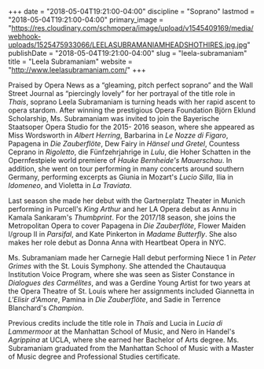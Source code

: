 +++
date = "2018-05-04T19:21:00-04:00"
discipline = "Soprano"
lastmod = "2018-05-04T19:21:00-04:00"
primary_image = "https://res.cloudinary.com/schmopera/image/upload/v1545409169/media/webhook-uploads/1525475933066/LEELASUBRAMANIAMHEADSHOTHIRES.jpg.jpg"
publishDate = "2018-05-04T19:21:00-04:00"
slug = "leela-subramaniam"
title = "Leela Subramaniam"
website = "http://www.leelasubramaniam.com/"
+++

Praised by Opera News as a “gleaming, pitch perfect soprano” and the Wall Street Journal as “piercingly lovely” for her portrayal of the title role in *Thais*, soprano Leela Subramaniam is turning heads with her rapid ascent to opera stardom. After winning the prestigious Opera Foundation Björn Eklund Scholarship, Ms. Subramaniam was invited to join the Bayerische Staatsoper Opera Studio for the 2015- 2016 season, where she appeared as Miss Wordsworth in *Albert Herring*, Barbarina in *Le Nozze di Figaro*, Papagena in *Die Zauberflöte*, Dew Fairy in *Hänsel und Gretel*, Countess Ceprano in *Rigoletto*, die Fünfzehrjahrige in *Lulu*, die Hoher Schatten in the Opernfestpiele world premiere of *Hauke Bernheide's Mauerschau*. In addition, she went on tour performing in many concerts around southern Germany, performing excerpts as Giunia in Mozart's *Lucio Silla*, Ilia in *Idomeneo*, and Violetta in *La Traviata*.

Last season she made her debut with the Gartnerplatz Theater in Munich performing in Purcell's *King Arthur* and her LA Opera debut as Annu in Kamala Sankaram's *Thumbprint*. For the 2017/18 season, she joins the Metropolitan Opera to cover Papagena in *Die Zauberflöte*, Flower Maiden I/group II in *Parsifal*, and Kate Pinkerton in *Madame Butterfly*. She also makes her role debut as Donna Anna with Heartbeat Opera in NYC.

Ms. Subramaniam made her Carnegie Hall debut performing Niece 1 in *Peter Grimes* with the St. Louis Symphony. She attended the Chautauqua Institution Voice Program, where she was seen as Sister Constance in *Dialogues des Carmélites*, and was a Gerdine Young Artist for two years at the Opera Theatre of St. Louis where her assignments included Giannetta in *L'Elisir d'Amore*, Pamina in *Die Zauberflöte*, and Sadie in Terrence Blanchard's *Champion*.

Previous credits include the title role in *Thaïs* and Lucia in *Lucia di Lammermoor* at the Manhattan School of Music, and Nero in Handel's *Agrippina* at UCLA, where she earned her Bachelor of Arts degree.  Ms. Subramaniam graduated from the Manhattan School of Music with a Master of Music degree and Professional Studies certificate.
